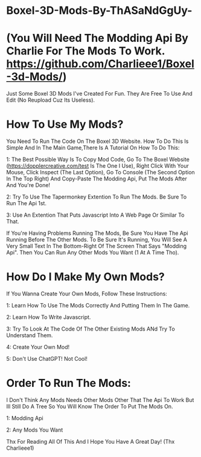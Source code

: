 # Boxel-3D-Mods-By-ThASaNdGgUy-

# (You Will Need The Modding Api By Charlie For The Mods To Work. https://github.com/Charlieee1/Boxel-3d-Mods/)
Just Some Boxel 3D Mods I've Created For Fun. They Are Free To Use And Edit (No Reupload Cuz Its Useless). 

# How To Use My Mods?

You Need To Run The Code On The Boxel 3D Website. How To Do This Is Simple And In The Main Game,There Is A Tutorial On How To Do This:

1: The Best Possible Way Is To Copy Mod Code, Go To The Boxel Website (https://dopplercreative.com/test Is The One I Use), Right Click With Your Mouse, Click Inspect (The Last Option), Go To Console (The Second Option In The Top Right) And Copy-Paste The Modding Api, Put The Mods After And You're Done!

2: Try To Use The Tapermonkey Extention To Run The Mods. Be Sure To Run The Api 1st.

3: Use An Extention That Puts Javascript Into A Web Page Or Similar To That.

If You're Having Problems Running The Mods, Be Sure You Have The Api Running Before The Other Mods. To Be Sure It's Running, You Will See A Very Small Text In The Bottom-Right Of The Screen That Says "Modding Api". Then You Can Run Any Other Mods You Want (1 At A Time Tho).

# How Do I Make My Own Mods?

If You Wanna Create Your Own Mods, Follow These Instructions:

1: Learn How To Use The Mods Correctly And Putting Them In The Game.

2: Learn How To Write Javascript.

3: Try To Look At The Code Of The Other Existing Mods ANd Try To Understand Them.

4: Create Your Own Mod!

5: Don't Use ChatGPT! Not Cool!

# Order To Run The Mods:

I Don't Think Any Mods Needs Other Mods Other That The Api To Work But Ill Still Do A Tree So You Will Know The Order To Put The Mods On.

1: Modding Api

2: Any Mods You Want

Thx For Reading All Of This And I Hope You Have A Great Day! (Thx Charlieee1)
